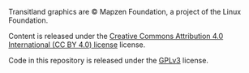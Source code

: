 Transitland graphics are © Mapzen Foundation, a project of the Linux Foundation.

Content is released under the [Creative Commons Attribution 4.0 International (CC BY 4.0) license](https://creativecommons.org/licenses/by/4.0/) license.

Code in this repository is released under the [GPLv3](https://www.gnu.org/licenses/gpl-3.0.en.html) license.